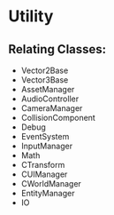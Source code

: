 # Utility 

## Relating Classes:

-   Vector2Base
-   Vector3Base
-   AssetManager
-   AudioController
-   CameraManager
-   CollisionComponent
-   Debug
-   EventSystem
-   InputManager
-   Math
-   CTransform
-   CUIManager
-   CWorldManager
-   EntityManager
-   IO